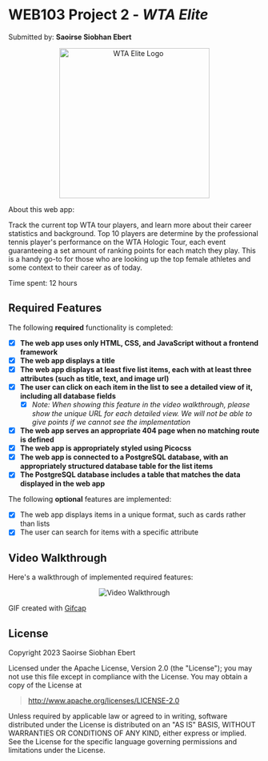 # WEB103 Project 2 - *WTA Elite*
Submitted by: **Saoirse Siobhan Ebert**

<div align="center">
  <img src="https://github.com/itsgivingchaotica/listicle/assets/91578619/f69ea3fc-3495-4da5-b6d0-9499746ec7f5" alt="WTA Elite Logo" height="300">
</div>

About this web app:

Track the current top WTA tour players, and learn more about their career statistics and background. Top 10 players are determine by the professional tennis player's performance on the WTA Hologic Tour, each event guaranteeing a set amount of ranking points for each match they play. This is a handy go-to for those who are looking up the top female athletes and some context to their career as of today.

Time spent: 12 hours

## Required Features

The following **required** functionality is completed:

<!-- Make sure to check off completed functionality below -->
- [x] **The web app uses only HTML, CSS, and JavaScript without a frontend framework**
- [x] **The web app displays a title**
- [x] **The web app displays at least five list items, each with at least three attributes (such as title, text, and image url)**
- [x] **The user can click on each item in the list to see a detailed view of it, including all database fields**
  - [x] *Note: When showing this feature in the video walkthrough, please show the unique URL for each detailed view. We will not be able to give points if we cannot see the implementation* 
- [x] **The web app serves an appropriate 404 page when no matching route is defined**
- [x] **The web app is appropriately styled using Picocss**
- [x] **The web app is connected to a PostgreSQL database, with an appropriately structured database table for the list items**
- [x] **The PostgreSQL database includes a table that matches the data displayed in the web app**

The following **optional** features are implemented:

- [x] The web app displays items in a unique format, such as cards rather than lists
- [x] The user can search for items with a specific attribute

## Video Walkthrough

Here's a walkthrough of implemented required features:

<div align="center">
<img src='https://media.giphy.com/media/v1.Y2lkPTc5MGI3NjExbGo4YXM3Y3dteWg5NXU5YWk2ZzA0ZHpyYzc2M3VzeGRzYXZuZjBncSZlcD12MV9pbnRlcm5hbF9naWZfYnlfaWQmY3Q9Zw/CsCgHdeDx71cn9WHVC/giphy.gif' title='Video Walkthrough' width='' alt='Video Walkthrough' />
</div>

<!-- Replace this with whatever GIF tool you used! -->
GIF created with <a href="https://gifcap.dev/">Gifcap</a> </h3>
<!-- Recommended tools:
[Kap](https://getkap.co/) for macOS
[ScreenToGif](https://www.screentogif.com/) for Windows
[peek](https://github.com/phw/peek) for Linux. -->

## License

Copyright 2023 Saoirse Siobhan Ebert

Licensed under the Apache License, Version 2.0 (the "License"); you may not use this file except in compliance with the License. You may obtain a copy of the License at

> http://www.apache.org/licenses/LICENSE-2.0

Unless required by applicable law or agreed to in writing, software distributed under the License is distributed on an "AS IS" BASIS, WITHOUT WARRANTIES OR CONDITIONS OF ANY KIND, either express or implied. See the License for the specific language governing permissions and limitations under the License.
